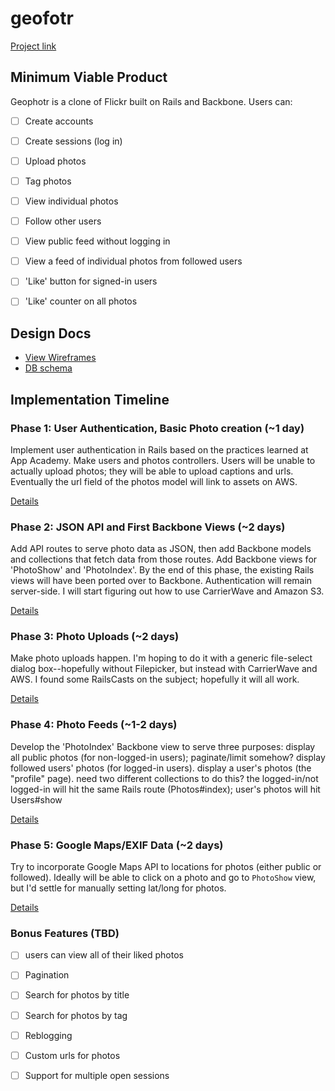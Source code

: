 # geofotr

[Project link][project_link]

[heroku]: https://geofotr.herokuapp.com/
[project_link]: https://www.geofotr.com

## Minimum Viable Product
Geophotr is a clone of Flickr built on Rails and Backbone. Users can:

- [ ] Create accounts
- [ ] Create sessions (log in)
- [ ] Upload photos
- [ ] Tag photos
- [ ] View individual photos
- [ ] Follow other users
- [ ] View public feed without logging in
- [ ] View a feed of individual photos from followed users
- [ ] 'Like' button for signed-in users
- [ ] 'Like' counter on all photos


## Design Docs
* [View Wireframes][views]
* [DB schema][schema]

[views]: ./docs/views.md
[schema]: ./docs/schema.md

## Implementation Timeline

### Phase 1: User Authentication, Basic Photo creation (~1 day)
Implement user authentication in Rails based on the practices learned at
App Academy. Make users and photos controllers. Users will be unable to actually
upload photos; they will be able to upload captions and urls. Eventually the url
field of the photos model will link to assets on AWS.

[Details][phase-one]

### Phase 2: JSON API and First Backbone Views (~2 days)
Add API routes to serve photo data as JSON, then add Backbone models and
collections that fetch data from those routes. Add Backbone
views for 'PhotoShow' and 'PhotoIndex'. By the end of this
phase, the existing Rails views will have been ported over to Backbone.
Authentication will remain server-side. I will start figuring out how to use
CarrierWave and Amazon S3.

[Details][phase-two]

### Phase 3: Photo Uploads (~2 days)
Make photo uploads happen. I'm hoping to do it with a generic file-select
dialog box--hopefully without Filepicker, but instead with CarrierWave and AWS.
I found some RailsCasts on the subject; hopefully it will all work.

[Details][phase-three]

### Phase 4: Photo Feeds (~1-2 days)
Develop the 'PhotoIndex' Backbone view to serve three purposes:
  display all public photos (for non-logged-in users);
    paginate/limit somehow?
  display followed users' photos (for logged-in users).
  display a user's photos (the "profile" page).
    need two different collections to do this? the logged-in/not logged-in will
    hit the same Rails route (Photos#index); user's photos will hit Users#show


[Details][phase-four]

### Phase 5: Google Maps/EXIF Data (~2 days)
Try to incorporate Google Maps API to locations for photos (either public or
followed). Ideally will be able to click on a photo and go to `PhotoShow` view,
but I'd settle for manually setting lat/long for photos.

[Details][phase-five]

### Bonus Features (TBD)

- [ ] users can view all of their liked photos
- [ ] Pagination
- [ ] Search for photos by title
- [ ] Search for photos by tag
- [ ] Reblogging
- [ ] Custom urls for photos
- [ ] Support for multiple open sessions


[phase-one]: ./docs/phases/phase1.md
[phase-two]: ./docs/phases/phase2.md
[phase-three]: ./docs/phases/phase3.md
[phase-four]: ./docs/phases/phase4.md
[phase-five]: ./docs/phases/phase5.md

